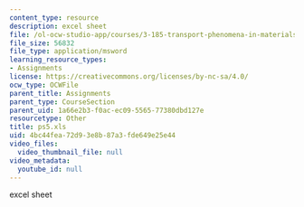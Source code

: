 ```yaml
---
content_type: resource
description: excel sheet
file: /ol-ocw-studio-app/courses/3-185-transport-phenomena-in-materials-engineering-fall-2003/4bc44fea72d93e8b87a3fde649e25e44_ps5.xls
file_size: 56832
file_type: application/msword
learning_resource_types:
- Assignments
license: https://creativecommons.org/licenses/by-nc-sa/4.0/
ocw_type: OCWFile
parent_title: Assignments
parent_type: CourseSection
parent_uid: 1a66e2b3-f0ac-ec09-5565-77380dbd127e
resourcetype: Other
title: ps5.xls
uid: 4bc44fea-72d9-3e8b-87a3-fde649e25e44
video_files:
  video_thumbnail_file: null
video_metadata:
  youtube_id: null
---
```

excel sheet